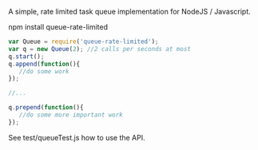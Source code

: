 A simple, rate limited task queue implementation for NodeJS / Javascript.

npm install queue-rate-limited

```javascript
var Queue = require('queue-rate-limited');
var q = new Queue(2); //2 calls per seconds at most
q.start();
q.append(function(){
   //do some work
});

//...

q.prepend(function(){
   //do some more important work
});
```


See test/queueTest.js how to use the API.